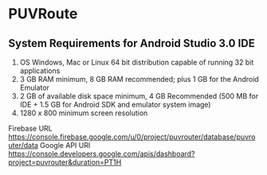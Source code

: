 # PUVRoute

## System Requirements for Android Studio 3.0 IDE
1. OS Windows, Mac or Linux 64 bit distribution capable of running 32 bit applications
2. 3 GB RAM minimum, 8 GB RAM recommended; plus 1 GB for the Android Emulator
3. 2 GB of available disk space minimum, 4 GB Recommended (500 MB for IDE + 1.5 GB for Android SDK and emulator system image)
4. 1280 x 800 minimum screen resolution


Firebase URL https://console.firebase.google.com/u/0/project/puvrouter/database/puvrouter/data
Google API URl https://console.developers.google.com/apis/dashboard?project=puvrouter&duration=PT1H

